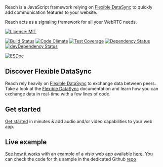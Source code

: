 Reach is a JavaScript framework relying on [Flexible DataSync](https://io.datasync.orange.com) to quickly add communication features to your website.

Reach acts as a signaling framework for all your WebRTC needs.

[![License: MIT](https://img.shields.io/badge/License-MIT-yellow.svg)](https://opensource.org/licenses/MIT)

[![Build Status](https://travis-ci.org/webcom-components/reach.svg?branch=master)](https://travis-ci.org/webcom-components/reach)
[![Code Climate](https://codeclimate.com/github/webcom-components/reach/badges/gpa.svg)](https://codeclimate.com/github/webcom-components/reach)
[![Test Coverage](https://codeclimate.com/github/webcom-components/reach/badges/coverage.svg)](https://codeclimate.com/github/webcom-components/reach/coverage)
[![Dependency Status](https://david-dm.org/webcom-components/reach.svg)](https://david-dm.org/webcom-components/reach)
[![devDependency Status](https://david-dm.org/webcom-components/reach/dev-status.svg)](https://david-dm.org/webcom-components/reach#info=devDependencies)

[![ESDoc](https://doc.esdoc.org/github.com/webcom-components/reach/badge.svg)](https://doc.esdoc.org/github.com/webcom-components/reach)


## Discover Flexible DataSync

Reach rely heavily on [Flexible DataSync][Quickstart] to exchange data between peers. Take a look at the [Flexible DataSync][Quickstart] documentation and learn how you can exchange data in real-time with a few lines of code.

## Get started

[Get started][ReachSDKDoc] in minutes &amp; add audio and/or video capabilities to your web app.

## Live example

[See how it works][VisioSampleRepo] with an example of a visio web app available [here][VisioSampleApp]. You can check the code for this sample in the dedicated Github [repo][VisioSampleRepo]

[Quickstart]: https://datasync.orange.com/doc/tutorial-quickstart.html
[ReachSDKDoc]: https://doc.esdoc.org/github.com/webcom-components/reach/manual/tutorial.html#getting-started
[VisioSampleRepo]: https://github.com/webcom-components/visio-sample
[VisioSampleApp]: https://webcom-components.github.io/visio-sample
